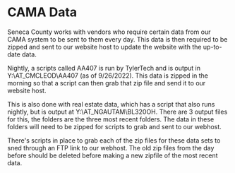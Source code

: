 # CAMA Data


Seneca County works with vendors who require certain data from our CAMA system to be sent to them every day. This data is then required to be zipped and sent to our website 
host to update the website with the up-to-date data.

Nightly, a scripts called AA407 is run by TylerTech and is output in Y:\AT_CMCLEOD\AA407 (as of 9/26/2022). This data is zipped in the morning so that a script can 
then grab that zip file and send it to our website host.

This is also done with real estate data, which has a script that also runs nightly, but is output at Y:\AT_NGAUTAM\BL320OH. There are 3 output files for this, the folders 
are the three most recent folders. The data in these folders will need to be zipped for scripts to grab and sent to our webhost.

There's scripts in place to grab each of the zip files for these data sets to sned through an FTP link to our webhost. The old zip files from the day before should be 
deleted before making a new zipfile of the most recent data.





